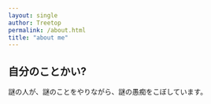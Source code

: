 ```yaml
---
layout: single
author: Treetop
permalink: /about.html
title: "about me"
---
```

## 自分のことかい?

謎の人が、謎のことをやりながら、謎の愚痴をこぼしています。
